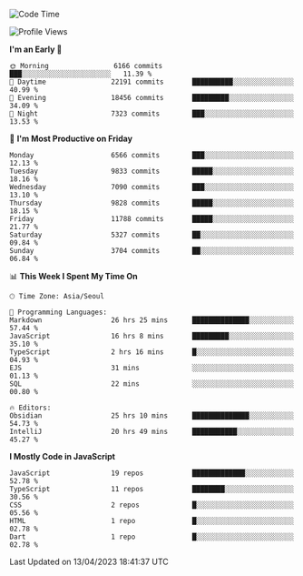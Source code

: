 <!--START_SECTION:waka-->
![Code Time](http://img.shields.io/badge/Code%20Time-4%2C727%20hrs%2026%20mins-blue)

![Profile Views](http://img.shields.io/badge/Profile%20Views-0-blue)

**I'm an Early 🐤** 

```text
🌞 Morning                6166 commits        ███░░░░░░░░░░░░░░░░░░░░░░   11.39 % 
🌆 Daytime                22191 commits       ██████████░░░░░░░░░░░░░░░   40.99 % 
🌃 Evening                18456 commits       █████████░░░░░░░░░░░░░░░░   34.09 % 
🌙 Night                  7323 commits        ███░░░░░░░░░░░░░░░░░░░░░░   13.53 % 
```
📅 **I'm Most Productive on Friday** 

```text
Monday                   6566 commits        ███░░░░░░░░░░░░░░░░░░░░░░   12.13 % 
Tuesday                  9833 commits        █████░░░░░░░░░░░░░░░░░░░░   18.16 % 
Wednesday                7090 commits        ███░░░░░░░░░░░░░░░░░░░░░░   13.10 % 
Thursday                 9828 commits        █████░░░░░░░░░░░░░░░░░░░░   18.15 % 
Friday                   11788 commits       █████░░░░░░░░░░░░░░░░░░░░   21.77 % 
Saturday                 5327 commits        ██░░░░░░░░░░░░░░░░░░░░░░░   09.84 % 
Sunday                   3704 commits        ██░░░░░░░░░░░░░░░░░░░░░░░   06.84 % 
```


📊 **This Week I Spent My Time On** 

```text
🕑︎ Time Zone: Asia/Seoul

💬 Programming Languages: 
Markdown                 26 hrs 25 mins      ██████████████░░░░░░░░░░░   57.44 % 
JavaScript               16 hrs 8 mins       █████████░░░░░░░░░░░░░░░░   35.10 % 
TypeScript               2 hrs 16 mins       █░░░░░░░░░░░░░░░░░░░░░░░░   04.93 % 
EJS                      31 mins             ░░░░░░░░░░░░░░░░░░░░░░░░░   01.13 % 
SQL                      22 mins             ░░░░░░░░░░░░░░░░░░░░░░░░░   00.80 % 

🔥 Editors: 
Obsidian                 25 hrs 10 mins      ██████████████░░░░░░░░░░░   54.73 % 
IntelliJ                 20 hrs 49 mins      ███████████░░░░░░░░░░░░░░   45.27 % 
```

**I Mostly Code in JavaScript** 

```text
JavaScript               19 repos            █████████████░░░░░░░░░░░░   52.78 % 
TypeScript               11 repos            ████████░░░░░░░░░░░░░░░░░   30.56 % 
CSS                      2 repos             █░░░░░░░░░░░░░░░░░░░░░░░░   05.56 % 
HTML                     1 repo              █░░░░░░░░░░░░░░░░░░░░░░░░   02.78 % 
Dart                     1 repo              █░░░░░░░░░░░░░░░░░░░░░░░░   02.78 % 
```




 Last Updated on 13/04/2023 18:41:37 UTC
<!--END_SECTION:waka-->
